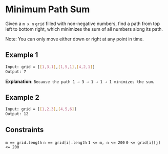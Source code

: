 # Minimum Path Sum

Given a `m x n` `grid` filled with non-negative numbers, find a path from top left to bottom right, which minimizes the sum of all numbers along its path.

Note: You can only move either down or right at any point in time.

## Example 1

```bash
Input: grid = [[1,3,1],[1,5,1],[4,2,1]]
Output: 7
```

**Explanation**: `Because the path 1 → 3 → 1 → 1 → 1 minimizes the sum`.

## Example 2

```bash
Input: grid = [[1,2,3],[4,5,6]]
Output: 12
```

## Constraints

`m == grid.length`
`n == grid[i].length`
`1 <= m, n <= 200`
`0 <= grid[i][j] <= 200`
